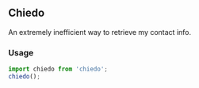 ## Chiedo

An extremely inefficient way to retrieve my contact info.

### Usage

```js
import chiedo from 'chiedo';
chiedo();
```
